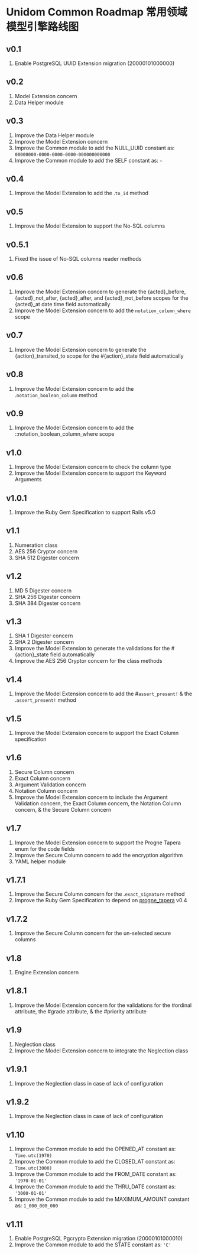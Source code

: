 # Unidom Common Roadmap 常用领域模型引擎路线图

## v0.1
1. Enable PostgreSQL UUID Extension migration (20000101000000)

## v0.2
1. Model Extension concern
2. Data Helper module

## v0.3
1. Improve the Data Helper module
2. Improve the Model Extension concern
3. Improve the Common module to add the NULL_UUID constant as: ``00000000-0000-0000-0000-000000000000``
4. Improve the Common module to add the SELF constant as: ``~``

## v0.4
1. Improve the Model Extension to add the .``to_id`` method

## v0.5
1. Improve the Model Extension to support the No-SQL columns

## v0.5.1
1. Fixed the issue of No-SQL columns reader methods

## v0.6
1. Improve the Model Extension concern to generate the {acted}_before, {acted}_not_after, {acted}_after, and {acted}_not_before scopes for the {acted}_at date time field automatically
2. Improve the Model Extension concern to add the ``notation_column_where`` scope

## v0.7
1. Improve the Model Extension concern to generate the {action}_transited_to scope for the #{action}_state field automatically

## v0.8
1. Improve the Model Extension concern to add the .``notation_boolean_column`` method

## v0.9
1. Improve the Model Extension concern to add the ::notation_boolean_column_where scope

## v1.0
1. Improve the Model Extension concern to check the column type
2. Improve the Model Extension concern to support the Keyword Arguments

## v1.0.1
1. Improve the Ruby Gem Specification to support Rails v5.0

## v1.1
1. Numeration class
2. AES 256 Cryptor concern
3. SHA 512 Digester concern

## v1.2
1. MD 5 Digester concern
2. SHA 256 Digester concern
3. SHA 384 Digester concern

## v1.3
1. SHA 1 Digester concern
2. SHA 2 Digester concern
3. Improve the Model Extension to generate the validations for the #{action}_state field automatically
4. Improve the AES 256 Cryptor concern for the class methods

## v1.4
1. Improve the Model Extension concern to add the #``assert_present!`` & the .``assert_present!`` method

## v1.5
1. Improve the Model Extension concern to support the Exact Column specification

## v1.6
1. Secure Column concern
2. Exact Column concern
3. Argument Validation concern
4. Notation Column concern
5. Improve the Model Extension concern to include the Argument Validation concern, the Exact Column concern, the Notation Column concern, & the Secure Column concern

## v1.7
1. Improve the Model Extension concern to support the Progne Tapera enum for the code fields
2. Improve the Secure Column concern to add the encryption algorithm
3. YAML helper module

## v1.7.1
1. Improve the Secure Column concern for the .``exact_signature`` method
2. Improve the Ruby Gem Specification to depend on [progne_tapera](https://github.com/topbitdu/progne_tapera) v0.4

## v1.7.2
1. Improve the Secure Column concern for the un-selected secure columns

## v1.8
1. Engine Extension concern

## v1.8.1
1. Improve the Model Extension concern for the validations for the #ordinal attribute, the #grade attribute, & the #priority attribute

## v1.9
1. Neglection class
2. Improve the Model Extension concern to integrate the Neglection class

## v1.9.1
1. Improve the Neglection class in case of lack of configuration

## v1.9.2
1. Improve the Neglection class in case of lack of configuration

## v1.10
1. Improve the Common module to add the OPENED_AT constant as: ``Time.utc(1970)``
2. Improve the Common module to add the CLOSED_AT constant as: ``Time.utc(3000)``
3. Improve the Common module to add the FROM_DATE constant as: ``'1970-01-01'``
4. Improve the Common module to add the THRU_DATE constant as: ``'3000-01-01'``
5. Improve the Common module to add the MAXIMUM_AMOUNT constant as: ``1_000_000_000``

## v1.11
1. Enable PostgreSQL Pgcrypto Extension migration (20000101000010)
2. Improve the Common module to add the STATE constant as: ``'C'``
